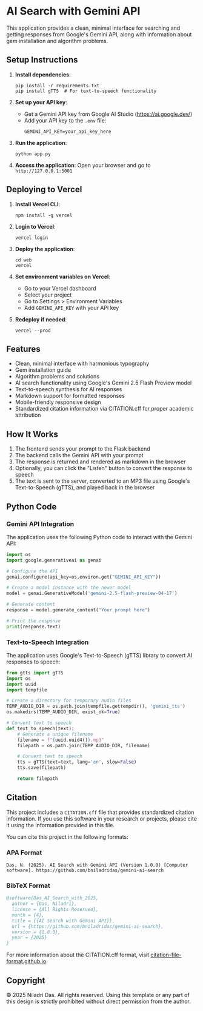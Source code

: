 # AI Search with Gemini API

This application provides a clean, minimal interface for searching and getting responses from Google's Gemini API, along with information about gem installation and algorithm problems.

## Setup Instructions

1. **Install dependencies**:
   ```
   pip install -r requirements.txt
   pip install gTTS  # For text-to-speech functionality
   ```

2. **Set up your API key**:
   - Get a Gemini API key from Google AI Studio (https://ai.google.dev/)
   - Add your API key to the `.env` file:
     ```
     GEMINI_API_KEY=your_api_key_here
     ```

3. **Run the application**:
   ```
   python app.py
   ```

4. **Access the application**:
   Open your browser and go to `http://127.0.0.1:5001`

## Deploying to Vercel

1. **Install Vercel CLI**:
   ```
   npm install -g vercel
   ```

2. **Login to Vercel**:
   ```
   vercel login
   ```

3. **Deploy the application**:
   ```
   cd web
   vercel
   ```

4. **Set environment variables on Vercel**:
   - Go to your Vercel dashboard
   - Select your project
   - Go to Settings > Environment Variables
   - Add `GEMINI_API_KEY` with your API key

5. **Redeploy if needed**:
   ```
   vercel --prod
   ```

## Features

- Clean, minimal interface with harmonious typography
- Gem installation guide
- Algorithm problems and solutions
- AI search functionality using Google's Gemini 2.5 Flash Preview model
- Text-to-speech synthesis for AI responses
- Markdown support for formatted responses
- Mobile-friendly responsive design
- Standardized citation information via CITATION.cff for proper academic attribution

## How It Works

1. The frontend sends your prompt to the Flask backend
2. The backend calls the Gemini API with your prompt
3. The response is returned and rendered as markdown in the browser
4. Optionally, you can click the "Listen" button to convert the response to speech
5. The text is sent to the server, converted to an MP3 file using Google's Text-to-Speech (gTTS), and played back in the browser

## Python Code

### Gemini API Integration

The application uses the following Python code to interact with the Gemini API:

```python
import os
import google.generativeai as genai

# Configure the API
genai.configure(api_key=os.environ.get("GEMINI_API_KEY"))

# Create a model instance with the newer model
model = genai.GenerativeModel('gemini-2.5-flash-preview-04-17')

# Generate content
response = model.generate_content("Your prompt here")

# Print the response
print(response.text)
```

### Text-to-Speech Integration

The application uses Google's Text-to-Speech (gTTS) library to convert AI responses to speech:

```python
from gtts import gTTS
import os
import uuid
import tempfile

# Create a directory for temporary audio files
TEMP_AUDIO_DIR = os.path.join(tempfile.gettempdir(), 'gemini_tts')
os.makedirs(TEMP_AUDIO_DIR, exist_ok=True)

# Convert text to speech
def text_to_speech(text):
    # Generate a unique filename
    filename = f"{uuid.uuid4()}.mp3"
    filepath = os.path.join(TEMP_AUDIO_DIR, filename)

    # Convert text to speech
    tts = gTTS(text=text, lang='en', slow=False)
    tts.save(filepath)

    return filepath
```

## Citation

This project includes a `CITATION.cff` file that provides standardized citation information. If you use this software in your research or projects, please cite it using the information provided in this file.

You can cite this project in the following formats:

### APA Format
```
Das, N. (2025). AI Search with Gemini API (Version 1.0.0) [Computer software]. https://github.com/bniladridas/gemini-ai-search
```

### BibTeX Format
```bibtex
@software{Das_AI_Search_with_2025,
  author = {Das, Niladri},
  license = {All Rights Reserved},
  month = {4},
  title = {{AI Search with Gemini API}},
  url = {https://github.com/bniladridas/gemini-ai-search},
  version = {1.0.0},
  year = {2025}
}
```

For more information about the CITATION.cff format, visit [citation-file-format.github.io](https://citation-file-format.github.io/).

## Copyright

© 2025 Niladri Das. All rights reserved. Using this template or any part of this design is strictly prohibited without direct permission from the author.
